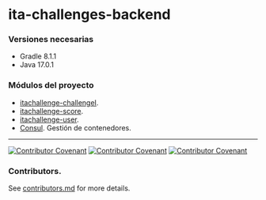 # ita-challenges-backend

### Versiones necesarias

- Gradle 8.1.1
- Java 17.0.1

### Módulos del proyecto

- [itachallenge-challengeI](itachallenge-challengeI/README.md).
- [itachallenge-score](itachallenge-score/README.md). 
- [itachallenge-user](itachallenge-user/README.md).
- [Consul](consul/README.md). Gestión de contenedores.

<hr/>

[![Contributor Covenant](https://img.shields.io/badge/Contributor%20Covenant-v2.0%20adopted-ff69b4.svg)](CODE_OF_CONDUCT_EN.md)
[![Contributor Covenant](https://img.shields.io/badge/Contributor%20Covenant-v2.0%20adopted-ff69b4.svg)](CODE_OF_CONDUCT_ES.md)
[![Contributor Covenant](https://img.shields.io/badge/Contributor%20Covenant-v2.0%20adopted-ff69b4.svg)](CODE_OF_CONDUCT_CA.md)

### Contributors.

See [contributors.md](contributors.md) for more details.



